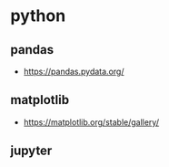 # python

## pandas

* <https://pandas.pydata.org/>

## matplotlib

* <https://matplotlib.org/stable/gallery/>

## jupyter

